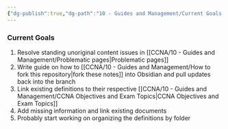```yaml
---
{"dg-publish":true,"dg-path":"10 - Guides and Management/Current Goals.md","permalink":"/10-guides-and-management/current-goals/"}
---
```


### Current Goals
1. Resolve standing unoriginal content issues in [[CCNA/10 - Guides and Management/Problematic pages\|Problematic pages]]
2. Write guide on how to [[CCNA/10 - Guides and Management/How to fork this repository\|fork these notes]] into Obsidian and pull updates back into the branch
3. Link existing definitions to their respective [[CCNA/10 - Guides and Management/CCNA Objectives and Exam Topics\|CCNA Objectives and Exam Topics]]
4. Add missing information and link existing documents
5. Probably start working on organizing the definitions by folder
